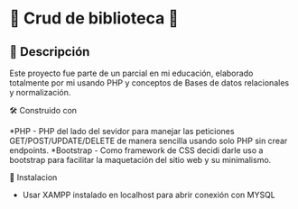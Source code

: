 # 🌟 Crud de biblioteca 🌟

## 📖 Descripción

Este proyecto fue parte de un parcial en mi educación, elaborado totalmente por mi usando PHP y conceptos de Bases de datos relacionales y normalización.

🛠️ Construido con

*PHP - PHP del lado del sevidor para manejar las peticiones GET/POST/UPDATE/DELETE de manera sencilla usando solo PHP sin crear endpoints.
*Bootstrap - Como framework de CSS decidi darle uso a bootstrap para facilitar la maquetación del sitio web y su minimalismo.

🔧 Instalacion
* Usar XAMPP instalado en localhost para abrir conexión con MYSQL  
